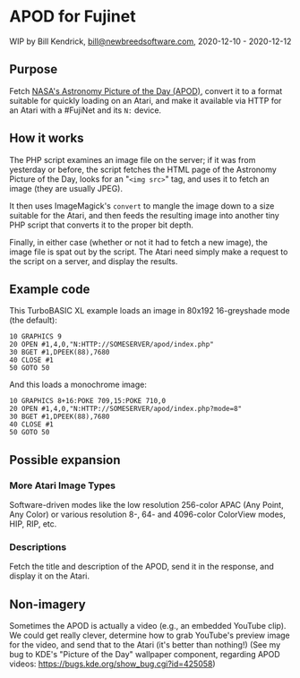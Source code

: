 # APOD for Fujinet

WIP by Bill Kendrick, bill@newbreedsoftware.com, 2020-12-10 - 2020-12-12

## Purpose
Fetch [NASA's Astronomy Picture of the Day (APOD)](https://apod.nasa.gov/apod/),
convert it to a format suitable for quickly loading on an Atari, and make it
available via HTTP for an Atari with a #FujiNet and its `N:` device.

## How it works
The PHP script examines an image file on the server;
if it was from yesterday or before, the script fetches the HTML page
of the Astronomy Picture of the Day, looks for an "`<img src>`" tag,
and uses it to fetch an image (they are usually JPEG).

It then uses ImageMagick's `convert` to mangle the image down to a size
suitable for the Atari, and then feeds the resulting image into another
tiny PHP script that converts it to the proper bit depth.

Finally, in either case (whether or not it had to fetch a new image),
the image file is spat out by the script.  The Atari need simply
make a request to the script on a server, and display the results.

## Example code
This TurboBASIC XL example loads an image in 80x192
16-greyshade mode (the default):

```
10 GRAPHICS 9
20 OPEN #1,4,0,"N:HTTP://SOMESERVER/apod/index.php"
30 BGET #1,DPEEK(88),7680
40 CLOSE #1
50 GOTO 50
```

And this loads a monochrome image:
```
10 GRAPHICS 8+16:POKE 709,15:POKE 710,0
20 OPEN #1,4,0,"N:HTTP://SOMESERVER/apod/index.php?mode=8"
30 BGET #1,DPEEK(88),7680
40 CLOSE #1
50 GOTO 50
```

## Possible expansion
### More Atari Image Types
Software-driven modes like the low resolution 256-color APAC (Any Point,
Any Color) or various resolution 8-, 64- and 4096-color ColorView modes,
HIP, RIP, etc.

### Descriptions
Fetch the title and description of the APOD, send it in the
response, and display it on the Atari.

## Non-imagery
Sometimes the APOD is actually a video (e.g., an embedded YouTube clip).
We could get really clever, determine how to grab YouTube's preview image
for the video, and send that to the Atari (it's better than nothing!)
(See my bug to KDE's "Picture of the Day" wallpaper component, regarding
APOD videos: https://bugs.kde.org/show_bug.cgi?id=425058)

